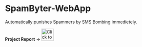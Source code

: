 # SpamByter-WebApp
Automatically punishes Spammers by SMS Bombing immedietely.

**Project Report** -> [<img alt="Click to View Documentation" width="40px" src="https://upload.wikimedia.org/wikipedia/commons/6/66/Google_Docs_2020_Logo.svg" />](https://docs.google.com/document/d/1r_er9k7d_b4UMrY6OsFJueg3IBvo9kiwZFKC8730iG4/edit?usp=sharing)
